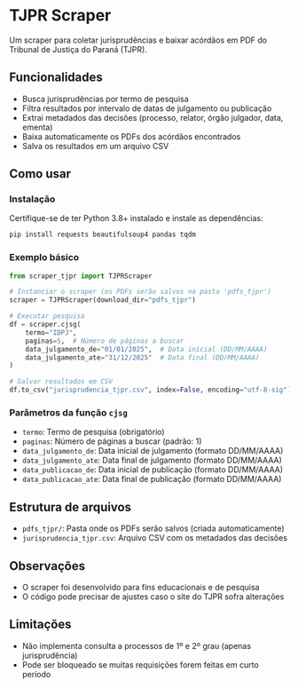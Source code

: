# TJPR Scraper

Um scraper para coletar jurisprudências e baixar acórdãos em PDF do Tribunal de Justiça do Paraná (TJPR).

## Funcionalidades

- Busca jurisprudências por termo de pesquisa
- Filtra resultados por intervalo de datas de julgamento ou publicação
- Extrai metadados das decisões (processo, relator, órgão julgador, data, ementa)
- Baixa automaticamente os PDFs dos acórdãos encontrados
- Salva os resultados em um arquivo CSV

## Como usar

### Instalação

Certifique-se de ter Python 3.8+ instalado e instale as dependências:

```bash
pip install requests beautifulsoup4 pandas tqdm
```

### Exemplo básico

```python
from scraper_tjpr import TJPRScraper

# Instanciar o scraper (os PDFs serão salvos na pasta 'pdfs_tjpr')
scraper = TJPRScraper(download_dir="pdfs_tjpr")

# Executar pesquisa
df = scraper.cjsg(
    termo="IDPJ",
    paginas=5,  # Número de páginas a buscar
    data_julgamento_de="01/01/2025",  # Data inicial (DD/MM/AAAA)
    data_julgamento_ate="31/12/2025"  # Data final (DD/MM/AAAA)
)

# Salvar resultados em CSV
df.to_csv("jurisprudencia_tjpr.csv", index=False, encoding="utf-8-sig")
```

### Parâmetros da função `cjsg`

- `termo`: Termo de pesquisa (obrigatório)
- `paginas`: Número de páginas a buscar (padrão: 1)
- `data_julgamento_de`: Data inicial de julgamento (formato DD/MM/AAAA)
- `data_julgamento_ate`: Data final de julgamento (formato DD/MM/AAAA)
- `data_publicacao_de`: Data inicial de publicação (formato DD/MM/AAAA)
- `data_publicacao_ate`: Data final de publicação (formato DD/MM/AAAA)

## Estrutura de arquivos

- `pdfs_tjpr/`: Pasta onde os PDFs serão salvos (criada automaticamente)
- `jurisprudencia_tjpr.csv`: Arquivo CSV com os metadados das decisões

## Observações

- O scraper foi desenvolvido para fins educacionais e de pesquisa
- O código pode precisar de ajustes caso o site do TJPR sofra alterações

## Limitações

- Não implementa consulta a processos de 1º e 2º grau (apenas jurisprudência)
- Pode ser bloqueado se muitas requisições forem feitas em curto período
